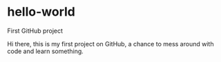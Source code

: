 # hello-world
First GitHub project


Hi there, this is my first project on GitHub, a chance to mess around with code and learn something.

